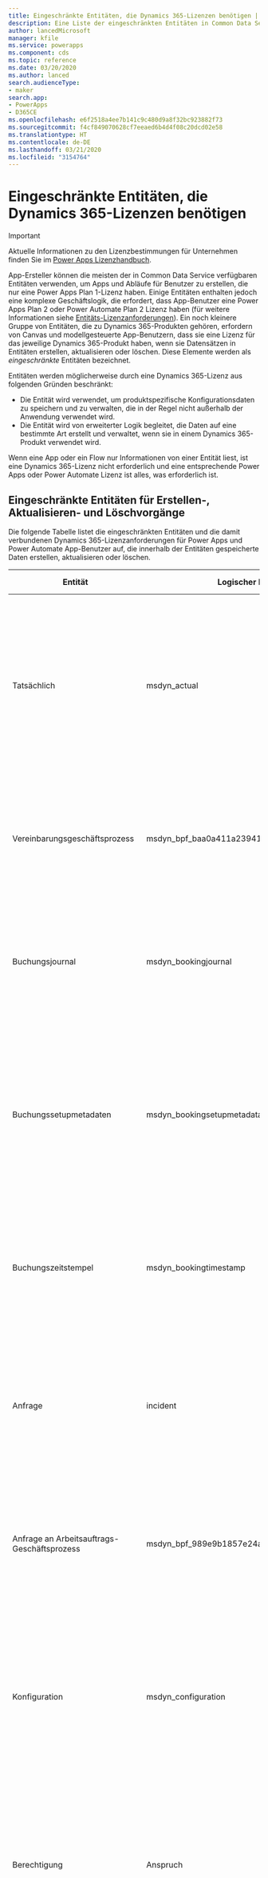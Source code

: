 ```yaml
---
title: Eingeschränkte Entitäten, die Dynamics 365-Lizenzen benötigen | Microsoft Docs
description: Eine Liste der eingeschränkten Entitäten in Common Data Service, die Dynamics 365-Lizenzen benötigen.
author: lancedMicrosoft
manager: kfile
ms.service: powerapps
ms.component: cds
ms.topic: reference
ms.date: 03/20/2020
ms.author: lanced
search.audienceType:
- maker
search.app:
- PowerApps
- D365CE
ms.openlocfilehash: e6f2518a4ee7b141c9c480d9a8f32bc923882f73
ms.sourcegitcommit: f4cf849070628cf7eeaed6b4d4f08c20dcd02e58
ms.translationtype: HT
ms.contentlocale: de-DE
ms.lasthandoff: 03/21/2020
ms.locfileid: "3154764"
---
```

# <a name="restricted-entities-requiring-dynamics-365-licenses"></a>Eingeschränkte Entitäten, die Dynamics 365-Lizenzen benötigen

> [!IMPORTANT]
> Aktuelle Informationen zu den Lizenzbestimmungen für Unternehmen finden Sie im [Power Apps Lizenzhandbuch](https://go.microsoft.com/fwlink/p/?linkid=2085130).

App-Ersteller können die meisten der in Common Data Service verfügbaren Entitäten verwenden, um Apps und Abläufe für Benutzer zu erstellen, die nur eine Power Apps Plan 1-Lizenz haben. Einige Entitäten enthalten jedoch eine komplexe Geschäftslogik, die erfordert, dass App-Benutzer eine Power Apps Plan 2 oder Power Automate Plan 2 Lizenz haben (für weitere Informationen siehe [Entitäts-Lizenzanforderungen](data-platform-entity-licenses.md)). Ein noch kleinere Gruppe von Entitäten, die zu Dynamics 365-Produkten gehören, erfordern von Canvas und modellgesteuerte App-Benutzern, dass sie eine Lizenz für das jeweilige Dynamics 365-Produkt haben, wenn sie Datensätzen in Entitäten erstellen, aktualisieren oder löschen. Diese Elemente werden als *eingeschränkte* Entitäten bezeichnet.

Entitäten werden möglicherweise durch eine Dynamics 365-Lizenz aus folgenden Gründen beschränkt:

* Die Entität wird verwendet, um produktspezifische Konfigurationsdaten zu speichern und zu verwalten, die in der Regel nicht außerhalb der Anwendung verwendet wird.
* Die Entität wird von erweiterter Logik begleitet, die Daten auf eine bestimmte Art erstellt und verwaltet, wenn sie in einem Dynamics 365-Produkt verwendet wird.

Wenn eine App oder ein Flow nur Informationen von einer Entität liest, ist eine Dynamics 365-Lizenz nicht erforderlich und eine entsprechende Power Apps oder Power Automate Lizenz ist alles, was erforderlich ist. 

## <a name="restricted-entities-for-create-update-and-delete-operations"></a>Eingeschränkte Entitäten für Erstellen-, Aktualisieren- und Löschvorgänge
Die folgende Tabelle listet die eingeschränkten Entitäten und die damit verbundenen Dynamics 365-Lizenzanforderungen für Power Apps und Power Automate App-Benutzer auf, die innerhalb der Entitäten gespeicherte Daten erstellen, aktualisieren oder löschen. 

|Entität  |Logischer Name  |Lizenz erforderlich  |
|---------|---------|---------|
Tatsächlich |msdyn_actual |Dynamics 365 for Field Service <br> **oder** Dynamics 365 for Project Service Automation<br>**oder** Dynamics 365 Customer Engagement Plan <br> **oder** Dynamics 365-Plan
Vereinbarungsgeschäftsprozess |msdyn_bpf_baa0a411a239410cb8bded8b5fdd88e3 |Dynamics 365 for Field Service<br>**oder** Dynamics 365 Customer Engagement Plan <br> **oder** Dynamics 365-Plan
Buchungsjournal | msdyn_bookingjournal|Dynamics 365 for Field Service<br>**oder** Dynamics 365 Customer Engagement Plan <br> **oder** Dynamics 365-Plan
Buchungssetupmetadaten | msdyn_bookingsetupmetadata|Dynamics 365 for Field Service <br> **oder** Dynamics 365 for Project Service Automation<br>**oder** Dynamics 365 Customer Engagement Plan <br> **oder** Dynamics 365-Plan
Buchungszeitstempel | msdyn_bookingtimestamp|Dynamics 365 for Field Service<br>**oder** Dynamics 365 Customer Engagement Plan <br> **oder** Dynamics 365-Plan
Anfrage | incident | Dynamics 365 for Customer Service, Enterprise Edition <br>**oder** Dynamics 365 Customer Engagement Plan <br> **oder** Dynamics 365-Plan
Anfrage an Arbeitsauftrags-Geschäftsprozess |msdyn_bpf_989e9b1857e24af18787d5143b67523b |Dynamics 365 for Field Service<br>**oder** Dynamics 365 Customer Engagement Plan <br> **oder** Dynamics 365-Plan
Konfiguration |msdyn_configuration |Dynamics 365 for Field Service <br> **oder** Dynamics 365 for Project Service Automation<br>**oder** Dynamics 365 Customer Engagement Plan <br> **oder** Dynamics 365-Plan
Berechtigung | Anspruch | Dynamics 365 for Customer Service, Enterprise Edition <br>**oder** Dynamics 365 Customer Engagement Plan <br> **oder** Dynamics 365-Plan
Vorkalkulationsposition|msdyn_estimateline|Dynamics 365 for Project Service Automation<br>**oder** Dynamics 365 Customer Engagement Plan <br> **oder** Dynamics 365-Plan
Schätzung|msdyn_estimate |Dynamics 365 for Project Service Automation<br>**oder** Dynamics 365 Customer Engagement Plan <br> **oder** Dynamics 365-Plan
Fakt|msdyn_fact |Dynamics 365 for Project Service Automation<br>**oder** Dynamics 365 Customer Engagement Plan <br> **oder** Dynamics 365-Plan
Field Service-Einstellung |Msdyn_fieldservicesetting |Dynamics 365 for Field Service<br>**oder** Dynamics 365 Customer Engagement Plan <br> **oder** Dynamics 365-Plan
Field Service-Systemauftrag |msdyn_fieldservicesystemjob |Dynamics 365 for Field Service<br>**oder** Dynamics 365 Customer Engagement Plan <br> **oder** Dynamics 365-Plan
Ziel | goal | Dynamics 365 for Sales Professional, <br>**oder** Dynamics 365 for Sales, Enterprise Edition, <br>**oder** Dynamics 365 Customer Engagement Plan <br> **oder** Dynamics 365-Plan
Bestandsjournal |msdyn_inventoryjournal |Dynamics 365 for Field Service<br>**oder** Dynamics 365 Customer Engagement Plan <br> **oder** Dynamics 365-Plan
Rechnungsprozess |msdyn_bpf_d8f9dc7f099f44db9d641dd81fbd470d |Dynamics 365 for Project Service Automation<br>**oder** Dynamics 365 Customer Engagement Plan <br> **oder** Dynamics 365-Plan
Kontaktverlauf | Kontaktverlauf | Dynamics 365 for Marketing <br> **oder** Dynamics 365 Customer Engagement Plan <br> **oder** Dynamics 365-Plan
Wissensartikel | knowledgearticle | Dynamics 365 for Customer Service, Enterprise Edition <br>**oder** Dynamics 365 Customer Engagement Plan <br> **oder** Dynamics 365-Plan
Organisationseinheit |msdyn_organizationalunit |Dynamics 365 for Field Service <br> **oder** Dynamics 365 for Project Service Automation<br>**oder** Dynamics 365 Customer Engagement Plan <br> **oder** Dynamics 365-Plan
Produktbestand |msdyn_productinventory |Dynamics 365 for Field Service<br>**oder** Dynamics 365 Customer Engagement Plan <br> **oder** Dynamics 365-Plan
Projektparameter|msdyn_projectparameter |Dynamics 365 for Project Service Automation<br>**oder** Dynamics 365 Customer Engagement Plan <br> **oder** Dynamics 365-Plan
Projektphasen| msdyn_bpf_665e73aa18c247d886bfc50499c73b82|Dynamics 365 for Project Service Automation<br>**oder** Dynamics 365 Customer Engagement Plan <br> **oder** Dynamics 365-Plan
Abhängigkeit der Projektaufgaben|msdyn_projecttaskdependency |Dynamics 365 for Project Service Automation<br>**oder** Dynamics 365 Customer Engagement Plan <br> **oder** Dynamics 365-Plan
Projektaufgabe|msdyn_projecttask |Dynamics 365 for Project Service Automation<br>**oder** Dynamics 365 Customer Engagement Plan <br> **oder** Dynamics 365-Plan
Projektteammitglied|msdyn_projecteam |Dynamics 365 for Project Service Automation<br>**oder** Dynamics 365 Customer Engagement Plan <br> **oder** Dynamics 365-Plan
Bestellungsgeschäftsprozess | msdyn_bpf_2c5fe86acc8b414b8322ae571000c799|Dynamics 365 for Field Service<br>**oder** Dynamics 365 Customer Engagement Plan <br> **oder** Dynamics 365-Plan
Ressourcenzuweisungsdetail (veraltet)|msdyn_resourceassignmentdetail |Dynamics 365 for Project Service Automation<br>**oder** Dynamics 365 Customer Engagement Plan <br> **oder** Dynamics 365-Plan
Ressourcenzuweisung|msdyn_resourceassignment |Dynamics 365 for Project Service Automation<br>**oder** Dynamics 365 Customer Engagement Plan <br> **oder** Dynamics 365-Plan
Ressourcenbeschränkung (veraltet) |msdyn_workorderresourcerestriction | Dynamics 365 for Field Service<br>**oder** Dynamics 365 Customer Engagement Plan <br> **oder** Dynamics 365-Plan
Routingregelsatz | routingrule | Dynamics 365 for Customer Service, Enterprise Edition <br>**oder** Dynamics 365 Customer Engagement Plan <br> **oder** Dynamics 365-Plan
Zeitplanübersichtseinstellung |msdyn_scheduleboardsetting |Dynamics 365 for Field Service <br> **oder** Dynamics 365 for Project Service Automation<br>**oder** Dynamics 365 Customer Engagement Plan <br> **oder** Dynamics 365-Plan
Planungsparameter |msdyn_schedulingparameter |Dynamics 365 for Field Service <br> **oder** Dynamics 365 for Project Service Automation<br>**oder** Dynamics 365 Customer Engagement Plan <br> **oder** Dynamics 365-Plan
SLA| sla | Dynamics 365 for Customer Service, Enterprise Edition <br>**oder** Dynamics 365 Customer Engagement Plan <br> **oder** Dynamics 365-Plan
Systembenutzerplanereinstellung |msdyn_systemuserschedulersetting|Dynamics 365 for Field Service <br> **oder** Dynamics 365 for Project Service Automation<br>**oder** Dynamics 365 Customer Engagement Plan <br> **oder** Dynamics 365-Plan
Transaktionsverbindung|msdyn_transactionconnection |Dynamics 365 for Project Service Automation<br>**oder** Dynamics 365 Customer Engagement Plan <br> **oder** Dynamics 365-Plan
Transaktionsursprung|msdyn_transactionorigin |Dynamics 365 for Project Service Automation<br>**oder** Dynamics 365 Customer Engagement Plan <br> **oder** Dynamics 365-Plan
Transaktionstyp|msdyn_transactiontype |Dynamics 365 for Project Service Automation<br>**oder** Dynamics 365 Customer Engagement Plan <br> **oder** Dynamics 365-Plan
Eindeutige Nummer|msdyn_uniquenumber |Dynamics 365 for Field Service<br>**oder** Dynamics 365 Customer Engagement Plan <br> **oder** Dynamics 365-Plan
Arbeitsauftrags-Geschäftsprozess |msdyn_bpf_d3d97bac8c294105840e99e37a9d1c39 |Dynamics 365 for Field Service<br>**oder** Dynamics 365 Customer Engagement Plan <br> **oder** Dynamics 365-Plan
Warteschlange für Arbeitsauftrags-Detailgenerierung (Veraltet)|msdyn_workorderdetailsgenerationqueue |Dynamics 365 for Field Service<br>**oder** Dynamics 365 Customer Engagement Plan <br> **oder** Dynamics 365-Plan

## <a name="licensing"></a>Lizenzierung
Weitere Informationen zu Power Apps und Dynamics 365 Lizenzen finden Sie auf der Seite [Lizenzübersicht](../../administrator/pricing-billing-skus.md).

